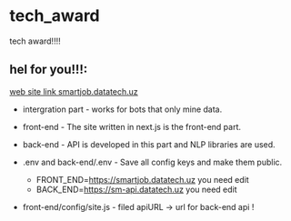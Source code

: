 # tech_award

tech award!!!!

## hel for you!!!:

[web site link smartjob.datatech.uz](https://smartjob.datatech.uz)


- intergration part - works for bots that only mine data.
- front-end - The site written in next.js is the front-end part.
- back-end - API is developed in this part and NLP libraries are used.
- .env and back-end/.env - Save all config keys and make them public.
  - FRONT_END=https://smartjob.datatech.uz you need edit 
  - BACK_END=https://sm-api.datatech.uz you need edit
  
- front-end/config/site.js - filed apiURL -> url for back-end api !

